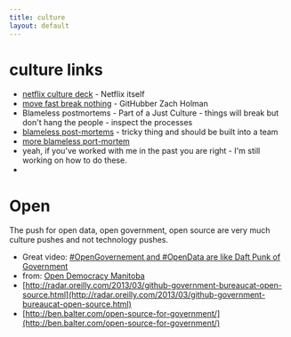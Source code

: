 ```yaml
---
title: culture
layout: default
---
```


# culture links


* [netflix culture deck](http://www.slideshare.net/reed2001/culture-1798664) - Netflix itself
* [move fast break nothing](http://zachholman.com/talk/move-fast-break-nothing/) - GitHubber Zach Holman
* Blameless postmortems - Part of a Just Culture - things will break but don't hang the people - inspect the processes
 * [blameless post-mortems](http://www.infoq.com/news/2014/07/blameless-post-mortems) - tricky thing and should be built into a team
 * [more blameless port-mortem](https://codeascraft.com/2012/05/22/blameless-postmortems/)
 * yeah, if you've worked with me in the past you are right - I'm still working on how to do these.
* 


# Open

The push for open data, open government, open source are very much culture pushes and not technology pushes.

* Great video: [#OpenGovernement and #OpenData are like Daft Punk of Government](https://www.youtube.com/watch?v=f9DtEUJwevo)
 * from: [Open Democracy Manitoba](http://opendemocracymanitoba.github.io/2014/12/01/open-government-tour-winnipeg-retrospective/)
* [http://radar.oreilly.com/2013/03/github-government-bureaucat-open-source.html](http://radar.oreilly.com/2013/03/github-government-bureaucat-open-source.html)
* [http://ben.balter.com/open-source-for-government/](http://ben.balter.com/open-source-for-government/)
